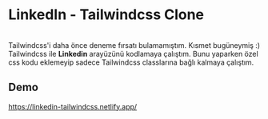 <h1>LinkedIn - Tailwindcss Clone </h1>
<br>
Tailwindcss'i daha önce deneme fırsatı bulamamıştım. Kısmet bugüneymiş :) <br>
Tailwindcss ile <strong>Linkedin</strong> arayüzünü kodlamaya çalıştım. Bunu yaparken özel css kodu eklemeyip sadece Tailwindcss classlarına bağlı kalmaya çalıştım.
<h2>Demo</h2>
<a target="_blank" href="https://linkedin-tailwindcss.netlify.app/">https://linkedin-tailwindcss.netlify.app/</a>
